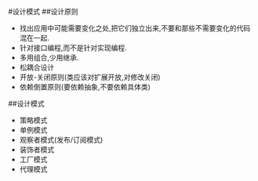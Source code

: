 #设计模式
##设计原则
- 找出应用中可能需要变化之处,把它们独立出来,不要和那些不需要变化的代码混在一起.
- 针对接口编程,而不是针对实现编程.
- 多用组合,少用继承.
- 松耦合设计
- 开放-关闭原则(类应该对扩展开放,对修改关闭)
- 依赖倒置原则(要依赖抽象,不要依赖具体类)

##设计模式
- 策略模式
- 单例模式
- 观察者模式(发布/订阅模式)
- 装饰者模式
- 工厂模式
- 代理模式
